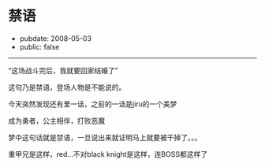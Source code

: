 # 禁语

- pubdate: 2008-05-03
- public: false

--------------------------


“这场战斗完后，我就要回家结婚了”

这句乃是禁语，登场人物是不能说的。

今天突然发现还有里一话，之前的一话是jiru的一个美梦

成为勇者，公主相伴，打败恶魔

梦中这句话就是禁语，一旦说出来就证明马上就要被干掉了。。。

重甲兄是这样，red...不对black knight是这样，连BOSS都这样了
